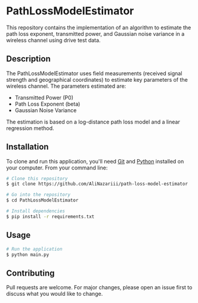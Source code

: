 # PathLossModelEstimator

This repository contains the implementation of an algorithm to estimate the path loss exponent, transmitted power, and Gaussian noise variance in a wireless channel using drive test data.

## Description

The PathLossModelEstimator uses field measurements (received signal strength and geographical coordinates) to estimate key parameters of the wireless channel. The parameters estimated are:

- Transmitted Power (P0)
- Path Loss Exponent (beta)
- Gaussian Noise Variance

The estimation is based on a log-distance path loss model and a linear regression method.

## Installation

To clone and run this application, you'll need [Git](https://git-scm.com) and [Python](https://www.python.org/downloads/) installed on your computer. From your command line:

```bash
# Clone this repository
$ git clone https://github.com/AliNazariii/path-loss-model-estimator

# Go into the repository
$ cd PathLossModelEstimator

# Install dependencies
$ pip install -r requirements.txt
```

## Usage
```bash
# Run the application
$ python main.py
```

## Contributing
Pull requests are welcome. For major changes, please open an issue first to discuss what you would like to change.
